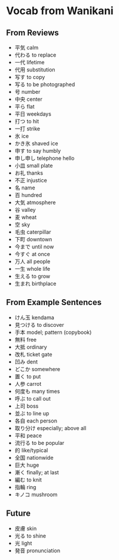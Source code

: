 Vocab from Wanikani
===================

From Reviews
------------

- 平気 calm
- 代わる to replace
- 一代 lifetime
- 代用 substitution
- 写す to copy
- 写る to be photographed
- 号 number
- 中央 center
- 平ら flat
- 平日 weekdays
- 打つ to hit
- 一打 strike
- 氷 ice
- かき氷 shaved ice
- 申す to say humbly
- 申し申し telephone hello
- 小皿 small plate
- お礼 thanks
- 不正 injustice
- 名 name
- 百 hundred
- 大気 atmosphere
- 谷 valley
- 麦 wheat
- 空 sky
- 毛虫 caterpillar
- 下町 downtown
- 今まで until now
- 今すぐ at once
- 万人 all people
- 一生 whole life
- 生える to grow
- 生まれ birthplace


From Example Sentences
----------------------

- けん玉 kendama
- 見つける to discover
- 手本 model; pattern (copybook)
- 無料 free
- 大抵 ordinary
- 改札 ticket gate
- 凹み dent
- どこか somewhere
- 置く to put
- 人参 carrot
- 何度も many times
- 呼ぶ to call out
- 上司 boss
- 並ぶ to line up
- 各自 each person
- 取り分け  especially; above all
- 平和 peace
- 流行る to be popular
- 的 like/typical
- 全国 nationwide
- 巨大 huge
- 漸く finally; at last
- 編む to knit
- 指輪 ring
- キノコ mushroom


Future
------

- 皮膚 skin
- 光る to shine
- 光 light
- 発音 pronunciation



